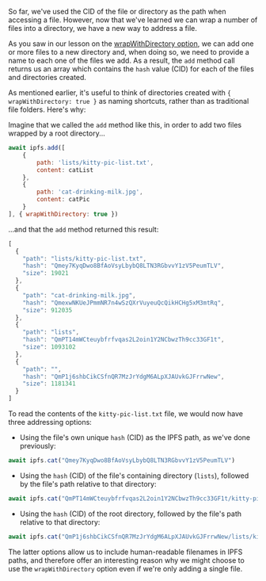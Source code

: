 So far, we've used the CID of the file or directory as the path when accessing a file. However, now that we've learned we can wrap a number of files into a directory, we have a new way to address a file.

As you saw in our lesson on the [wrapWithDirectory option](https://proto.school/#/file-api/05), we can add one or more files to a new directory and, when doing so, we need to provide a name to each one of the files we add. As a result, the `add` method call returns us an array which contains the `hash` value (CID) for each of the files and directories created.

As mentioned earlier, it's useful to think of directories created with `{ wrapWithDirectory: true }` as naming shortcuts, rather than as traditional file folders. Here's why:

Imagine that we called the `add` method like this, in order to add two files wrapped by a root directory...

```javascript
await ipfs.add([
    {
        path: 'lists/kitty-pic-list.txt',
        content: catList
    },
    {
        path: 'cat-drinking-milk.jpg',
        content: catPic
    }
], { wrapWithDirectory: true })
```

...and that the `add` method returned this result:

```javascript
[
  {
    "path": "lists/kitty-pic-list.txt",
    "hash": "Qmey7KyqDwo8BfAoVsyLbybQ8LTN3RGbvvY1zV5PeumTLV",
    "size": 19021
  },
  {
    "path": "cat-drinking-milk.jpg",
    "hash": "QmexwNKUeJPmmNR7n4wSzQXrVuyeuQcQikHCHg5xM3mtRq",
    "size": 912035
  },
  {
    "path": "lists",
    "hash": "QmPT14mWCteuybfrfvqas2L2oin1Y2NCbwzTh9cc33GF1t",
    "size": 1093102
  },
  {
    "path": "",
    "hash": "QmP1j6shbCikCSfnQR7MzJrYdgM6ALpXJAUvkGJFrrwNew",
    "size": 1181341
  }
]
```

To read the contents of the `kitty-pic-list.txt` file, we would now have three addressing options:

* Using the file's own unique `hash` (CID) as the IPFS path, as we've done previously:

```javascript
await ipfs.cat("Qmey7KyqDwo8BfAoVsyLbybQ8LTN3RGbvvY1zV5PeumTLV")

```
* Using the `hash` (CID) of the file's containing directory (`lists`), followed by the file's path relative to that directory:

```javascript
await ipfs.cat("QmPT14mWCteuybfrfvqas2L2oin1Y2NCbwzTh9cc33GF1t/kitty-pic-list.txt")
```
* Using the `hash` (CID) of the root directory, followed by the file's path relative to that directory:

```javascript
await ipfs.cat("QmP1j6shbCikCSfnQR7MzJrYdgM6ALpXJAUvkGJFrrwNew/lists/kitty-pic-list.txt")
```

The latter options allow us to include human-readable filenames in IPFS paths, and therefore offer an interesting reason why we might choose to use the `wrapWithDirectory` option even if we're only adding a single file.
